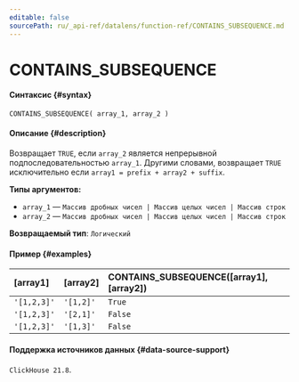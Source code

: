 ```yaml
---
editable: false
sourcePath: ru/_api-ref/datalens/function-ref/CONTAINS_SUBSEQUENCE.md
---
```


# CONTAINS_SUBSEQUENCE



#### Синтаксис {#syntax}


```
CONTAINS_SUBSEQUENCE( array_1, array_2 )
```

#### Описание {#description}
Возвращает `TRUE`, если `array_2` является непрерывной подпоследовательностью `array_1`. Другими словами, возвращает `TRUE` исключительно если `array1 = prefix + array2 + suffix`.

**Типы аргументов:**
- `array_1` — `Массив дробных чисел | Массив целых чисел | Массив строк`
- `array_2` — `Массив дробных чисел | Массив целых чисел | Массив строк`


**Возвращаемый тип**: `Логический`

#### Пример {#examples}



| **[array1]**   | **[array2]**   | **CONTAINS_SUBSEQUENCE([array1], [array2])**   |
|:---------------|:---------------|:-----------------------------------------------|
| `'[1,2,3]'`    | `'[1,2]'`      | `True`                                         |
| `'[1,2,3]'`    | `'[2,1]'`      | `False`                                        |
| `'[1,2,3]'`    | `'[1,3]'`      | `False`                                        |




#### Поддержка источников данных {#data-source-support}

`ClickHouse 21.8`.
